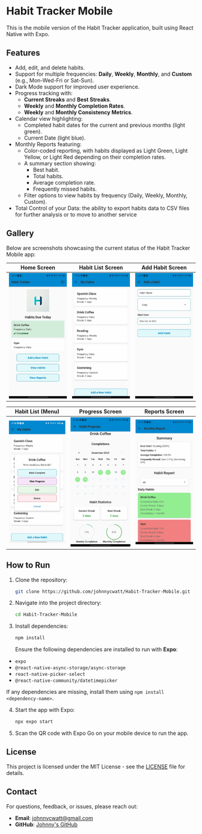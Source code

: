 # Habit Tracker Mobile

This is the mobile version of the Habit Tracker application, built using React Native with Expo.

## Features

- Add, edit, and delete habits.
- Support for multiple frequencies: **Daily**, **Weekly**, **Monthly**, and **Custom** (e.g., Mon-Wed-Fri or Sat-Sun).
- Dark Mode support for improved user experience.
- Progress tracking with:
  - **Current Streaks** and **Best Streaks**.
  - **Weekly** and **Monthly Completion Rates**.
  - **Weekly** and **Monthly Consistency Metrics**.
- Calendar view highlighting:
  - Completed habit dates for the current and previous months (light green).
  - Current Date (light blue).
- Monthly Reports featuring:
  - Color-coded reporting, with habits displayed as Light Green, Light Yellow, or Light Red depending on their completion rates.
  - A summary section showing:
    - Best habit.
    - Total habits.
    - Average completion rate.
    - Frequently missed habits.
  - Filter options to view habits by frequency (Daily, Weekly, Monthly, Custom).
- Total Control of your Data: the ability to export habits data to CSV files for further analysis or to move to another service

## Gallery

Below are screenshots showcasing the current status of the Habit Tracker Mobile app:

| **Home Screen** | **Habit List Screen** | **Add Habit Screen** |
|------------------|-----------------------|-----------------------|
| ![Home Screen](docs/screenshots/homescreen.jpg) | ![Habit List Screen](docs/screenshots/HabitListScreen.jpg) | ![Add Habit Screen](docs/screenshots/AddHabitScreen.jpg) |

| **Habit List (Menu)**                                  | **Progress Screen**                                    | **Reports Screen**                                  |
|--------------------------------------------------------|-------------------------------------------------------|----------------------------------------------------|
| ![Habit List Menu](docs/screenshots/HabitListScreen2.jpg) | ![Progress Screen](docs/screenshots/ProgressScreen.jpg)  | ![Reports Screen](docs/screenshots/ReportsScreen.jpg) |

## How to Run

1. Clone the repository:
   ```bash
   git clone https://github.com/johnnycwatt/Habit-Tracker-Mobile.git
   ```
2. Navigate into the project directory:
   ```bash
   cd Habit-Tracker-Mobile
   ```
3. Install dependencies:
   ```bash
   npm install
   ```
   Ensure the following dependencies are installed to run with **Expo**:
  - `expo`
  - `@react-native-async-storage/async-storage`
  - `react-native-picker-select`
  - `@react-native-community/datetimepicker`

   If any dependencies are missing, install them using `npm install <dependency-name>`.

4. Start the app with Expo:
   ```bash
   npx expo start
   ```
5. Scan the QR code with Expo Go on your mobile device to run the app.

## License

This project is licensed under the MIT License - see the [LICENSE](LICENSE) file for details.

## Contact

For questions, feedback, or issues, please reach out:

- **Email**: [johnnycwatt@gmail.com](mailto:johnnycwatt@gmail.com)
- **GitHub**: [Johnny's GitHub](https://github.com/johnnycwatt)

